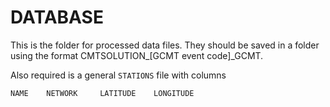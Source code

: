 # DATABASE

This is the folder for processed data files. They should be saved in a folder using the format CMTSOLUTION_[GCMT event code]_GCMT.

Also required is a general `STATIONS` file with columns 

```csv
NAME    NETWORK     LATITUDE    LONGITUDE
```
